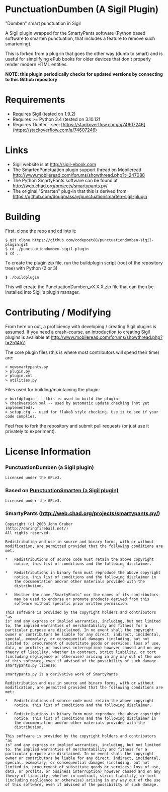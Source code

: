 PunctuationDumben (A Sigil Plugin)
============

"Dumben" smart punctuation in Sigil

A Sigil plugin wrapped for the SmartyPants software (Python based software to smarten punctuation, that includes a feature to remove such smartening).

This is forked from a plug-in that goes the other way (dumb to smart) and is useful for simplifying ePub books for older devices that don't properly render modern HTML entities.

**NOTE: this plugin periodically checks for updated versions by connecting to this Github repository**

Requirements
========

- Requires Sigil (tested on 1.9.2)
- Requires >= Python 3.4 (tested on 3.10.12)
- Requires Tkinter - see: [https://stackoverflow.com/a/74607246](https://stackoverflow.com/a/74607246)

Links
=====

* Sigil website is at http://sigil-ebook.com
* The SmartenPunctuation plugin support thread on Mobileread http://www.mobileread.com/forums/showthread.php?t=247088
* The Python SmartyPants software can be found at http://web.chad.org/projects/smartypants.py/
* The original "Smarten" plug-in that this is derived from: https://github.com/dougmassay/punctuationsmarten-sigil-plugin

Building
========

First, clone the repo and cd into it:

    $ git clone https://github.com/codepoet80/punctuationdumben-sigil-plugin.git
    $ cd ./punctuationdumben-sigil-plugin
    $ cd ..

To create the plugin zip file, run the buildplugin script (root of the repository tree) with Python (2 or 3)

    $ ./buildplugin

This will create the PunctuationDumben_vX.X.X.zip file that can then be installed into Sigil's plugin manager.

Contributing / Modifying
============
From here on out, a proficiency with developing / creating Sigil plugins is assumed.
If you need a crash-course, an introduction to creating Sigil plugins is available at
http://www.mobileread.com/forums/showthread.php?t=251452.


The core plugin files (this is where most contributors will spend their time) are:

    > newsmartypants.py
    > plugin.py
    > plugin.xml
    > utilities.py


Files used for building/maintaining the plugin:

    > buildplugin  -- this is used to build the plugin.
    > checkversion.xml -- used by automatic update checking (not yet implemented).
    > setup.cfg -- used for flake8 style checking. Use it to see if your code complies.

Feel free to fork the repository and submit pull requests (or just use it privately to experiment).



License Information
=======

### PunctuationDumben (a Sigil plugin)

    Licensed under the GPLv3.

### Based on [PunctuationSmarten (a Sigil plugin)](https://github.com/dougmassay/punctuationsmarten-sigil-plugin)

    Licensed under the GPLv3.

### SmartyPants (http://web.chad.org/projects/smartypants.py/)

    Copyright (c) 2003 John Gruber
    (http://daringfireball.net/)
    All rights reserved.

    Redistribution and use in source and binary forms, with or without
    modification, are permitted provided that the following conditions are
    met:

    *   Redistributions of source code must retain the above copyright
        notice, this list of conditions and the following disclaimer.

    *   Redistributions in binary form must reproduce the above copyright
        notice, this list of conditions and the following disclaimer in
        the documentation and/or other materials provided with the
        distribution.

    *   Neither the name "SmartyPants" nor the names of its contributors
        may be used to endorse or promote products derived from this
        software without specific prior written permission.

    This software is provided by the copyright holders and contributors "as
    is" and any express or implied warranties, including, but not limited
    to, the implied warranties of merchantability and fitness for a
    particular purpose are disclaimed. In no event shall the copyright 
    owner or contributors be liable for any direct, indirect, incidental,
    special, exemplary, or consequential damages (including, but not
    limited to, procurement of substitute goods or services; loss of use,
    data, or profits; or business interruption) however caused and on any
    theory of liability, whether in contract, strict liability, or tort
    (including negligence or otherwise) arising in any way out of the use
    of this software, even if advised of the possibility of such damage.
    smartypants.py license:

    smartypants.py is a derivative work of SmartyPants.

    Redistribution and use in source and binary forms, with or without
    modification, are permitted provided that the following conditions are
    met:

    *   Redistributions of source code must retain the above copyright
        notice, this list of conditions and the following disclaimer.

    *   Redistributions in binary form must reproduce the above copyright
        notice, this list of conditions and the following disclaimer in
        the documentation and/or other materials provided with the
        distribution.

    This software is provided by the copyright holders and contributors "as
    is" and any express or implied warranties, including, but not limited
    to, the implied warranties of merchantability and fitness for a
    particular purpose are disclaimed. In no event shall the copyright
    owner or contributors be liable for any direct, indirect, incidental,
    special, exemplary, or consequential damages (including, but not
    limited to, procurement of substitute goods or services; loss of use,
    data, or profits; or business interruption) however caused and on any
    theory of liability, whether in contract, strict liability, or tort
    (including negligence or otherwise) arising in any way out of the use
    of this software, even if advised of the possibility of such damage.
